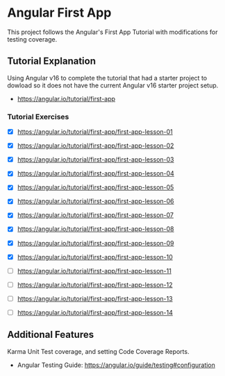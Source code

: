 # Angular First App
This project follows the Angular's First App Tutorial with modifications for testing coverage.

## Tutorial Explanation
Using Angular v16 to complete the tutorial that had a starter project to dowload so it does not have the current Angular v16 starter project setup.
* https://angular.io/tutorial/first-app

### Tutorial Exercises
- [x] https://angular.io/tutorial/first-app/first-app-lesson-01
- [x] https://angular.io/tutorial/first-app/first-app-lesson-02
- [x] https://angular.io/tutorial/first-app/first-app-lesson-03
- [x] https://angular.io/tutorial/first-app/first-app-lesson-04
- [x] https://angular.io/tutorial/first-app/first-app-lesson-05
- [x] https://angular.io/tutorial/first-app/first-app-lesson-06
- [x] https://angular.io/tutorial/first-app/first-app-lesson-07
- [x] https://angular.io/tutorial/first-app/first-app-lesson-08
- [x] https://angular.io/tutorial/first-app/first-app-lesson-09
- [x] https://angular.io/tutorial/first-app/first-app-lesson-10
- [ ] https://angular.io/tutorial/first-app/first-app-lesson-11
- [ ] https://angular.io/tutorial/first-app/first-app-lesson-12
- [ ] https://angular.io/tutorial/first-app/first-app-lesson-13
- [ ] https://angular.io/tutorial/first-app/first-app-lesson-14


## Additional Features
Karma Unit Test coverage, and setting Code Coverage Reports.
* Angular Testing Guide: https://angular.io/guide/testing#configuration